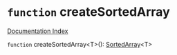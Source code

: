 # `function` createSortedArray

[Documentation Index](../README.md)

`function` createSortedArray\<T>(): [SortedArray](../interface.SortedArray/README.md)\<T>

